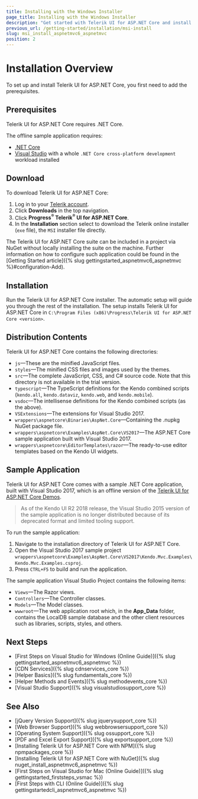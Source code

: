 ```yaml
---
title: Installing with the Windows Installer
page_title: Installing with the Windows Installer
description: "Get started with Telerik UI for ASP.NET Core and install it with Windows MSI Installer Package."
previous_url: /getting-started/installation/msi-install
slug: msi_install_aspnetmvc6_aspnetmvc
position: 2
---
```


# Installation Overview

To set up and install Telerik UI for ASP.NET Core, you first need to add the prerequisites.

## Prerequisites

Telerik UI for ASP.NET Core requires .NET Core.

The offline sample application requires:

* [.NET Core](https://www.microsoft.com/net/learn/get-started)
* [Visual Studio](https://www.visualstudio.com/downloads/) with a whole `.NET Core cross-platform development` workload installed

## Download

To download Telerik UI for ASP.NET Core:

1. Log in to your [Telerik account](https://www.telerik.com/login/).
1. Click **Downloads** in the top navigation.
1. Click **Progress<sup>®</sup> Telerik<sup>®</sup> UI for ASP.NET Core**.
1. In the **Installation**  section select to download the Telerik online installer (`exe` file), the `MSI` installer file directly.

The Telerik UI for ASP.NET Core suite can be included in a project via NuGet without locally installing the suite on the machine. Further information on how to configure such application could be found in the [Getting Started article]({% slug gettingstarted_aspnetmvc6_aspnetmvc %}#configuration-Add).

## Installation

Run the Telerik UI for ASP.NET Core installer. The automatic setup will guide you through the rest of the installation. The setup installs Telerik UI for ASP.NET Core in `C:\Program Files (x86)\Progress\Telerik UI for ASP.NET Core <version>`.

## Distribution Contents

Telerik UI for ASP.NET Core contains the following directories:

* `js`&mdash;These are the minified JavaScript files.
* `styles`&mdash;The minified CSS files and images used by the themes.
* `src`&mdash;The complete JavaScript, CSS, and C# source code. Note that this directory is not available in the trial version.
* `typescript`&mdash;The TypeScript definitions for the Kendo combined scripts (`kendo.all`, `kendo.dataviz`, `kendo.web`, and `kendo.mobile`).
* `vsdoc`&mdash;The intellisense definitions for the Kendo combined scripts (as the above).
* `VSExtensions`&mdash;The extensions for Visual Studio 2017.
* `wrappers\aspnetcore\Binaries\AspNet.Core`&mdash;Containing the .nupkg NuGet package file.
* `wrappers\aspnetcore\Examples\AspNet.Core\VS2017`&mdash;The ASP.NET Core sample application built with Visual Studio 2017.
* `wrappers\aspnetcore\EditorTemplates\razor`&mdash;The ready-to-use editor templates based on the Kendo UI widgets.

## Sample Application

Telerik UI for ASP.NET Core comes with a sample .NET Core application, built with Visual Studio 2017, which is an offline version of the [Telerik UI for ASP.NET Core Demos](https://demos.telerik.com/aspnet-core).

> As of the Kendo UI R2 2018 release, the Visual Studio 2015 version of the sample application is no longer distributed because of its deprecated format and limited tooling support.

To run the sample application:

1. Navigate to the installation directory of Telerik UI for ASP.NET Core.
1. Open the Visual Studio 2017 sample project `wrappers\aspnetcore\Examples\AspNet.Core\VS2017\Kendo.Mvc.Examples\Kendo.Mvc.Examples.csproj`.
1. Press `CTRL+F5` to build and run the application.

The sample application Visual Studio Project contains the following items:

* `Views`&mdash;The Razor views.
* `Controllers`&mdash;The Controller classes.
* `Models`&mdash;The Model classes.
* `wwwroot`&mdash;The web application root which, in the **App_Data** folder, contains the LocalDB sample database and the other client resources such as libraries, scripts, styles, and others.

## Next Steps

* [First Steps on Visual Studio for Windows (Online Guide)]({% slug gettingstarted_aspnetmvc6_aspnetmvc %})
* [CDN Services]({% slug cdnservices_core %})
* [Helper Basics]({% slug fundamentals_core %})
* [Helper Methods and Events]({% slug methodevents_core %})
* [Visual Studio Support]({% slug visualstudiosupport_core %})

## See Also

* [jQuery Version Support]({% slug jquerysupport_core %})
* [Web Browser Support]({% slug webbrowsersupport_core %})
* [Operating System Support]({% slug ossupport_core %})
* [PDF and Excel Export Support]({% slug exportsupport_core %})
* [Installing Telerik UI for ASP.NET Core with NPM]({% slug npmpackages_core %})
* [Installing Telerik UI for ASP.NET Core with NuGet]({% slug nuget_install_aspnetmvc6_aspnetmvc %})
* [First Steps on Visual Studio for Mac (Online Guide)]({% slug gettingstarted_firststeps_vsmac %})
* [First Steps with CLI (Online Guide)]({% slug gettingstartedcli_aspnetmvc6_aspnetmvc %})
